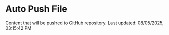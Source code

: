 # Auto Push File

Content that will be pushed to GitHub repository.
Last updated: 08/05/2025, 03:15:42 PM